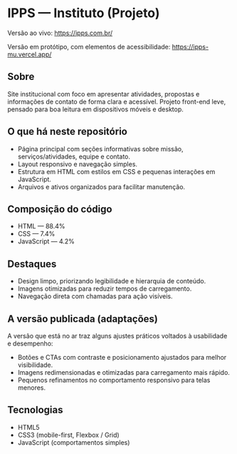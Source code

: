 # IPPS — Instituto (Projeto)

Versão ao vivo: https://ipps.com.br/

Versão em protótipo, com elementos de acessibilidade: https://ipps-mu.vercel.app/

Sobre
-----
Site institucional com foco em apresentar atividades, propostas e informações de contato de forma clara e acessível. Projeto front-end leve, pensado para boa leitura em dispositivos móveis e desktop.

O que há neste repositório
--------------------------
- Página principal com seções informativas sobre missão, serviços/atividades, equipe e contato.
- Layout responsivo e navegação simples.
- Estrutura em HTML com estilos em CSS e pequenas interações em JavaScript.
- Arquivos e ativos organizados para facilitar manutenção.

Composição do código
--------------------
- HTML — 88.4%
- CSS  — 7.4%
- JavaScript — 4.2%

Destaques
---------
- Design limpo, priorizando legibilidade e hierarquia de conteúdo.
- Imagens otimizadas para reduzir tempos de carregamento.
- Navegação direta com chamadas para ação visíveis.

A versão publicada (adaptações)
-------------------------------
A versão que está no ar traz alguns ajustes práticos voltados à usabilidade e desempenho:
- Botões e CTAs com contraste e posicionamento ajustados para melhor visibilidade.
- Imagens redimensionadas e otimizadas para carregamento mais rápido.
- Pequenos refinamentos no comportamento responsivo para telas menores.

Tecnologias
-----------
- HTML5
- CSS3 (mobile-first, Flexbox / Grid)
- JavaScript (comportamentos simples)
